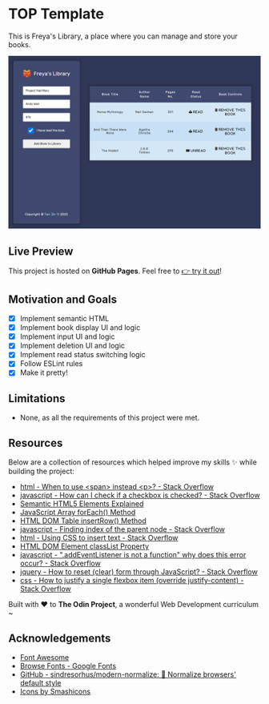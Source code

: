 # TOP Template

This is Freya's Library, a place where you can manage and store your books.

![](./assets/chrome_hinFJ.png)

## Live Preview

This project is hosted on **GitHub Pages**. Feel free to [:point_right: try it out](https://raineedust.github.io/freya-library/)!

## Motivation and Goals

- [x] Implement semantic HTML
- [x] Implement book display UI and logic
- [x] Implement input UI and logic
- [x] Implement deletion UI and logic
- [x] Implement read status switching logic
- [x] Follow ESLint rules
- [x] Make it pretty!

## Limitations

- None, as all the requirements of this project were met.

## Resources

Below are a collection of resources which helped improve my skills :sparkles: while building the project:

- [html - When to use \<span> instead \<p>? - Stack Overflow](https://stackoverflow.com/questions/1908234/when-to-use-span-instead-p)
- [javascript - How can I check if a checkbox is checked? - Stack Overflow](https://stackoverflow.com/questions/9887360/how-can-i-check-if-a-checkbox-is-checked)
- [Semantic HTML5 Elements Explained](https://www.freecodecamp.org/news/semantic-html5-elements/)
- [JavaScript Array forEach() Method](https://www.w3schools.com/jsref/jsref_foreach.asp)
- [HTML DOM Table insertRow() Method](https://www.w3schools.com/jsref/met_table_insertrow.asp)
- [javascript - Finding index of the parent node - Stack Overflow](https://stackoverflow.com/questions/23337891/finding-index-of-the-parent-node)
- [html - Using CSS to insert text - Stack Overflow](https://stackoverflow.com/questions/2741312/using-css-to-insert-text)
- [HTML DOM Element classList Property](https://www.w3schools.com/jsref/prop_element_classlist.asp)
- [javascript - ".addEventListener is not a function" why does this error occur? - Stack Overflow](https://stackoverflow.com/questions/32027935/addeventlistener-is-not-a-function-why-does-this-error-occur)
- [jquery - How to reset (clear) form through JavaScript? - Stack Overflow](https://stackoverflow.com/questions/3786694/how-to-reset-clear-form-through-javascript)
- [css - How to justify a single flexbox item (override justify-content) - Stack Overflow](https://stackoverflow.com/questions/23621650/how-to-justify-a-single-flexbox-item-override-justify-content)

Built with :heart: to **The Odin Project**, a wonderful Web Development curriculum ~

## Acknowledgements

- [Font Awesome](https://fontawesome.com/)
- [Browse Fonts - Google Fonts](https://fonts.google.com/)
- [GitHub - sindresorhus/modern-normalize: 🐒 Normalize browsers' default style](https://github.com/sindresorhus/modern-normalize)
- [Icons by Smashicons](https://www.flaticon.com/authors/smashicons)

